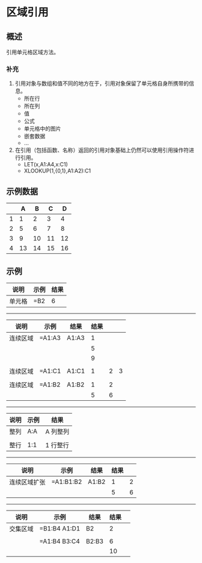# 区域引用

## 概述

引用单元格区域方法。

### 补充

1. 引用对象与数组和值不同的地方在于，引用对象保留了单元格自身所携带的信息。
    - 所在行
    - 所在列
    - 值
    - 公式
    - 单元格中的图片
    - 嵌套数据
    - ...
2. 在引用（包括函数、名称）返回的引用对象基础上仍然可以使用引用操作符进行引用。
    - LET(x,A1:A4,x:C1)
    - XLOOKUP(1,{0,1},A1:A2):C1

## 示例数据

|     | A   | B   | C   | D   |
| --- | --- | --- | --- | --- |
| 1   | 1   | 2   | 3   | 4   |
| 2   | 5   | 6   | 7   | 8   |
| 3   | 9   | 10  | 11  | 12  |
| 4   | 13  | 14  | 15  | 16  |

## 示例

| 说明   | 示例 | 结果 |
| ------ | ---- | ---- |
| 单元格 | =B2  | 6    |

---

| 说明     | 示例   | 结果  | 结果 |     |     |
| -------- | ------ | ----- | ---- | --- | --- |
| 连续区域 | =A1:A3 | A1:A3 | 1    |
|          |        |       | 5    |
|          |        |       | 9    |
|          |
| 连续区域 | =A1:C1 | A1:C1 | 1    | 2   | 3   |
|          |
| 连续区域 | =A1:B2 | A1:B2 | 1    | 2   |
|          |        |       | 5    | 6   |

---

| 说明 | 示例 | 结果     |
| ---- | ---- | -------- |
| 整列 | A:A  | A 列整列 |
|      |
| 整行 | 1:1  | 1 行整行 |

---

| 说明         | 示例      | 结果  | 结果 |     |
| ------------ | --------- | ----- | ---- | --- |
| 连续区域扩张 | =A1:B1:B2 | A1:B2 | 1    | 2   |
|              |           |       | 5    | 6   |

---

| 说明     | 示例         | 结果  | 结果 |     |
| -------- | ------------ | ----- | ---- | --- |
| 交集区域 | =B1:B4 A1:D1 | B2    | 2    |
|          |
|          | =A1:B4 B3:C4 | B2:B3 | 6    |
|          |              |       | 10   |
